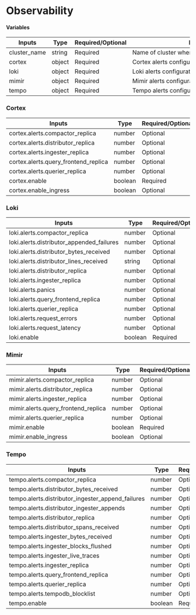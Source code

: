 # Observability

#### Variables

| Inputs           | Type         | Required/Optional | <div style="width:400px">Description</div>                                                        | Default |
|------------------|--------------|-------------------|-----------------------------------------------------------------------------------------------------|---------|
| cluster_name     | string       | Required          | Name of cluster where alerts are being configured                                                  | `""`    |
| cortex           | object       | Required          | Cortex alerts configuration                                                                       | `null`  |
| loki             | object       | Required          | Loki alerts configuration                                                                         | `null`  |
| mimir            | object       | Required          | Mimir alerts configuration                                                                        | `null`  |
| tempo            | object       | Required          | Tempo alerts configuration                                                                        | `null`  |

### Cortex

| Inputs                                          | Type         | Required/Optional | <div style="width:450px">Description</div>                                           | Default |
|-------------------------------------------------|--------------|-------------------|----------------------------------------------------------------------------------------|---------|
| cortex.alerts.compactor_replica                 | number       | Optional          | Number of Compactor replicas to monitor.                                             |         |
| cortex.alerts.distributor_replica                | number       | Optional          | Number of Distributor replicas to monitor.                                            |         |
| cortex.alerts.ingester_replica                   | number       | Optional          | Number of Ingester replicas to monitor.                                              |         |
| cortex.alerts.query_frontend_replica             | number       | Optional          | Number of Query Frontend replicas to monitor.                                        |         |
| cortex.alerts.querier_replica                    | number       | Optional          | Number of Querier replicas to monitor.                                                |         |
| cortex.enable                                   | boolean      | Required          | Enable Cortex for observability setup.                                                |  |
| cortex.enable_ingress                           | boolean      | Optional          | Enable ingress for Cortex.                                                              |  |

### Loki

| Inputs                                          | Type         | Required/Optional | <div style="width:450px">Description</div>                                           | Default |
|-------------------------------------------------|--------------|-------------------|----------------------------------------------------------------------------------------|---------|
| loki.alerts.compactor_replica                  | number       | Optional          | Number of Compactor replicas to monitor.                                             |         |
| loki.alerts.distributor_appended_failures       | number       | Optional          | Number of Distributor appended failures to monitor.                                   |         |
| loki.alerts.distributor_bytes_received          | number       | Optional          | Bytes received by the Distributor to monitor.                                         |         |
| loki.alerts.distributor_lines_received          | string       | Optional          | Lines received by the Distributor to monitor.                                         |         |
| loki.alerts.distributor_replica                 | number       | Optional          | Number of Distributor replicas to monitor.                                            |         |
| loki.alerts.ingester_replica                    | number       | Optional          | Number of Ingester replicas to monitor.                                              |         |
| loki.alerts.panics                              | number       | Optional          | Number of system panics to monitor.                                                   |         |
| loki.alerts.query_frontend_replica              | number       | Optional          | Number of Query Frontend replicas to monitor.                                        |         |
| loki.alerts.querier_replica                     | number       | Optional          | Number of Querier replicas to monitor.                                                |         |
| loki.alerts.request_errors                      | number       | Optional          | Number of request errors to monitor.                                                   |         |
| loki.alerts.request_latency                     | number       | Optional          | Request latency to monitor.                                                             |         |
| loki.enable                                   | boolean      | Required          | Enable Loki for observability setup.                                                   |  |

### Mimir

| Inputs                                          | Type         | Required/Optional | <div style="width:450px">Description</div>                                           | Default |
|-------------------------------------------------|--------------|-------------------|----------------------------------------------------------------------------------------|---------|
| mimir.alerts.compactor_replica                 | number       | Optional          | Number of Compactor replicas to monitor.                                             |         |
| mimir.alerts.distributor_replica                | number       | Optional          | Number of Distributor replicas to monitor.                                            |         |
| mimir.alerts.ingester_replica                   | number       | Optional          | Number of Ingester replicas to monitor.                                              |         |
| mimir.alerts.query_frontend_replica             | number       | Optional          | Number of Query Frontend replicas to monitor.                                        |         |
| mimir.alerts.querier_replica                    | number       | Optional          | Number of Querier replicas to monitor.                                                |         |
| mimir.enable                                   | boolean      | Required          | Enable Mimir for observability setup.                                                 |  |
| mimir.enable_ingress                           | boolean      | Optional          | Enable ingress for Mimir observability setup.                                         |         |

### Tempo

| Inputs                                      | Type         | Required/Optional | <div style="width:450px">Description</div>                                           | Default |
|---------------------------------------------|--------------|-------------------|----------------------------------------------------------------------------------------|---------|
| tempo.alerts.compactor_replica              | number       | Optional          | Number of Compactor replicas to monitor.                                             |         |
| tempo.alerts.distributor_bytes_received      | number       | Optional          | Bytes received by the Distributor to monitor.                                        |         |
| tempo.alerts.distributor_ingester_append_failures | number | Optional          | Failures in Distributor Ingester appends to monitor.                                  |         |
| tempo.alerts.distributor_ingester_appends    | number       | Optional          | Number of Ingester appends by the Distributor to monitor.                             |         |
| tempo.alerts.distributor_replica            | number       | Optional          | Number of Distributor replicas to monitor.                                            |         |
| tempo.alerts.distributor_spans_received      | number       | Optional          | Spans received by the Distributor to monitor.                                         |         |
| tempo.alerts.ingester_bytes_received         | number       | Optional          | Bytes received by the Ingester to monitor.                                            |         |
| tempo.alerts.ingester_blocks_flushed        | number       | Optional          | Number of blocks flushed by the Ingester to monitor.                                  |         |
| tempo.alerts.ingester_live_traces            | number       | Optional          | Live traces handled by the Ingester to monitor.                                       |         |
| tempo.alerts.ingester_replica                | number       | Optional          | Number of Ingester replicas to monitor.                                               |         |
| tempo.alerts.query_frontend_replica          | number       | Optional          | Number of Query Frontend replicas to monitor.                                         |         |
| tempo.alerts.querier_replica                 | number       | Optional          | Number of Querier replicas to monitor.                                                |         |
| tempo.alerts.tempodb_blocklist               | number       | Optional          | Number of blocks in the Tempodb blocklist to monitor.                                 |         |
| tempo.enable                               | boolean      | Required          | Enable Tempo for observability setup.                                                 |  |
